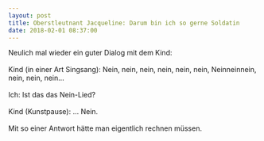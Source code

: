```yaml
---
layout: post
title: Oberstleutnant Jacqueline: Darum bin ich so gerne Soldatin
date: 2018-02-01 08:37:00
---
```


Neulich mal wieder ein guter Dialog mit dem Kind:<br><br>
Kind (in einer Art Singsang): Nein, nein, nein, nein, nein, nein, Neinneinnein, nein, nein, nein...
<br><br>
Ich: Ist das das Nein-Lied?
<br><br>
Kind (Kunstpause): ... Nein.
<br><br> 
Mit so einer Antwort hätte man eigentlich rechnen müssen.<br>

